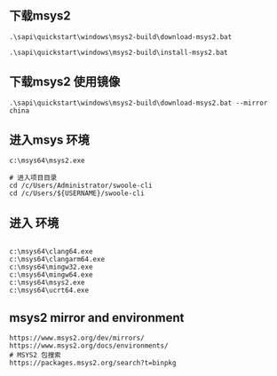 ## 下载msys2

```
.\sapi\quickstart\windows\msys2-build\download-msys2.bat

.\sapi\quickstart\windows\msys2-build\install-msys2.bat

```

## 下载msys2 使用镜像

```
.\sapi\quickstart\windows\msys2-build\download-msys2.bat --mirror china

```

## 进入msys 环境

```
c:\msys64\msys2.exe

# 进入项目目录
cd /c/Users/Administrator/swoole-cli
cd /c/Users/${USERNAME}/swoole-cli

```

## 进入 环境

```shell

c:\msys64\clang64.exe
c:\msys64\clangarm64.exe
c:\msys64\mingw32.exe
c:\msys64\mingw64.exe
c:\msys64\msys2.exe
c:\msys64\ucrt64.exe

```

## msys2 mirror and  environment

    https://www.msys2.org/dev/mirrors/
    https://www.msys2.org/docs/environments/
    # MSYS2 包搜索
    https://packages.msys2.org/search?t=binpkg


